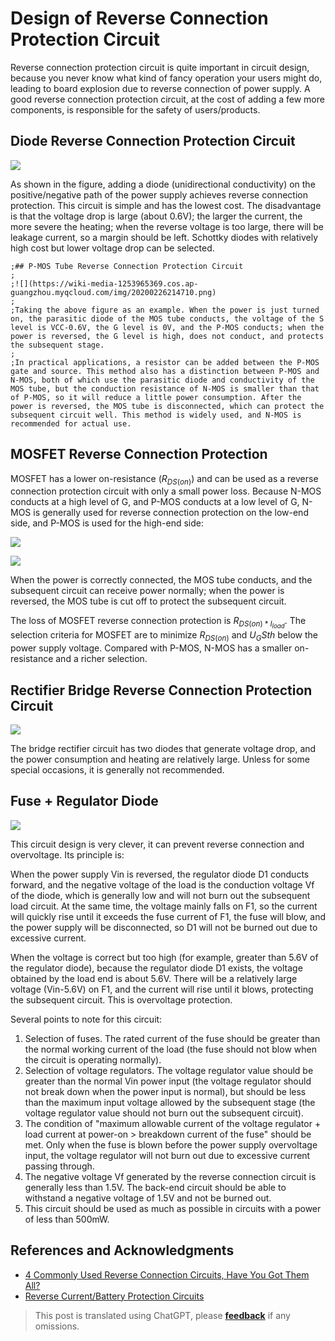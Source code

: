 # Design of Reverse Connection Protection Circuit

Reverse connection protection circuit is quite important in circuit design, because you never know what kind of fancy operation your users might do, leading to board explosion due to reverse connection of power supply. A good reverse connection protection circuit, at the cost of adding a few more components, is responsible for the safety of users/products.

## Diode Reverse Connection Protection Circuit

![](https://wiki-media-1253965369.cos.ap-guangzhou.myqcloud.com/img/20211201155111.png)

As shown in the figure, adding a diode (unidirectional conductivity) on the positive/negative path of the power supply achieves reverse connection protection. This circuit is simple and has the lowest cost. The disadvantage is that the voltage drop is large (about 0.6V); the larger the current, the more severe the heating; when the reverse voltage is too large, there will be leakage current, so a margin should be left. Schottky diodes with relatively high cost but lower voltage drop can be selected.

```
;## P-MOS Tube Reverse Connection Protection Circuit
;
;![](https://wiki-media-1253965369.cos.ap-guangzhou.myqcloud.com/img/20200226214710.png)
;
;Taking the above figure as an example. When the power is just turned on, the parasitic diode of the MOS tube conducts, the voltage of the S level is VCC-0.6V, the G level is 0V, and the P-MOS conducts; when the power is reversed, the G level is high, does not conduct, and protects the subsequent stage.
;
;In practical applications, a resistor can be added between the P-MOS gate and source. This method also has a distinction between P-MOS and N-MOS, both of which use the parasitic diode and conductivity of the MOS tube, but the conduction resistance of N-MOS is smaller than that of P-MOS, so it will reduce a little power consumption. After the power is reversed, the MOS tube is disconnected, which can protect the subsequent circuit well. This method is widely used, and N-MOS is recommended for actual use.
```

## MOSFET Reverse Connection Protection

MOSFET has a lower on-resistance ($R_{DS(on)}$) and can be used as a reverse connection protection circuit with only a small power loss. Because N-MOS conducts at a high level of G, and P-MOS conducts at a low level of G, N-MOS is generally used for reverse connection protection on the low-end side, and P-MOS is used for the high-end side:

![](https://wiki-media-1253965369.cos.ap-guangzhou.myqcloud.com/img/20211201152709.png)

![](https://wiki-media-1253965369.cos.ap-guangzhou.myqcloud.com/img/20211201152720.png)

When the power is correctly connected, the MOS tube conducts, and the subsequent circuit can receive power normally; when the power is reversed, the MOS tube is cut off to protect the subsequent circuit.

The loss of MOSFET reverse connection protection is $R_{DS(on) * I_{load}}$. The selection criteria for MOSFET are to minimize $R_{DS(on)}$ and $U_GS{th}$ below the power supply voltage. Compared with P-MOS, N-MOS has a smaller on-resistance and a richer selection.

## Rectifier Bridge Reverse Connection Protection Circuit

![](https://wiki-media-1253965369.cos.ap-guangzhou.myqcloud.com/img/20200226220430.png)

The bridge rectifier circuit has two diodes that generate voltage drop, and the power consumption and heating are relatively large. Unless for some special occasions, it is generally not recommended.

## Fuse + Regulator Diode

![](https://wiki-media-1253965369.cos.ap-guangzhou.myqcloud.com/img/20200226220653.png)

This circuit design is very clever, it can prevent reverse connection and overvoltage. Its principle is:

When the power supply Vin is reversed, the regulator diode D1 conducts forward, and the negative voltage of the load is the conduction voltage Vf of the diode, which is generally low and will not burn out the subsequent load circuit. At the same time, the voltage mainly falls on F1, so the current will quickly rise until it exceeds the fuse current of F1, the fuse will blow, and the power supply will be disconnected, so D1 will not be burned out due to excessive current.

When the voltage is correct but too high (for example, greater than 5.6V of the regulator diode), because the regulator diode D1 exists, the voltage obtained by the load end is about 5.6V. There will be a relatively large voltage (Vin-5.6V) on F1, and the current will rise until it blows, protecting the subsequent circuit. This is overvoltage protection.

Several points to note for this circuit:

1. Selection of fuses. The rated current of the fuse should be greater than the normal working current of the load (the fuse should not blow when the circuit is operating normally).
2. Selection of voltage regulators. The voltage regulator value should be greater than the normal Vin power input (the voltage regulator should not break down when the power input is normal), but should be less than the maximum input voltage allowed by the subsequent stage (the voltage regulator value should not burn out the subsequent circuit).
3. The condition of "maximum allowable current of the voltage regulator + load current at power-on > breakdown current of the fuse" should be met. Only when the fuse is blown before the power supply overvoltage input, the voltage regulator will not burn out due to excessive current passing through.
4. The negative voltage Vf generated by the reverse connection circuit is generally less than 1.5V. The back-end circuit should be able to withstand a negative voltage of 1.5V and not be burned out.
5. This circuit should be used as much as possible in circuits with a power of less than 500mW.

## References and Acknowledgments

- [4 Commonly Used Reverse Connection Circuits, Have You Got Them All?](https://mp.weixin.qq.com/s?__biz=MzI4NTQ4NTA3NA==&mid=2247488589&idx=1&sn=74aa6b74d214ac69729d64b525740f80&chksm=ebea2530dc9dac26a8e74a9f100e8a809d784ad25e6b21c0c546f56d09ba8ba8dca17549e0f6&mpshare=1&scene=1&srcid=0226oplrUSzm6gc9CByvmgA8&sharer_sharetime=1582713417799&sharer_shareid=57baeb2b96d0cff9b17ac2c15b36602b&key=41c07c1199c0727c4030cc712f41de6d8a0e4db2516999aaa98854f2019a9adfe9a6e2f89a840d15c3ae1c3560f741b592f9b412994ae690bb777310a2b497bfa438831d7bf2da52fc89cc19bbc0d467&ascene=1&uin=MTk5MDUwOTA0Mg%3D%3D&devicetype=Windows+10&version=62080079&lang=zh_CN&exportkey=Azacss9x1N9t3FWOKDTbFKA%3D&pass_ticket=%2B%2Fs5mqUBkUbYMJV1cZ6LLdT4rpwnoGiQAvz1QyQpMhfrKWb9GbpDgnop6Filiqkd)
- [Reverse Current/Battery Protection Circuits](https://www.ti.com/lit/an/slva139/slva139.pdf?ts=1638334707859)

> This post is translated using ChatGPT, please [**feedback**](https://github.com/linyuxuanlin/Wiki_MkDocs/issues/new) if any omissions.